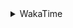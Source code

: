 <details>
 <summary>WakaTime</summary>

<!--START_SECTION:waka-->
![Profile Views](http://img.shields.io/badge/Profile%20Views-2-blue)

**🐱 My Github Data** 

> 🏆 353 Contributions in the Year 2021
 > 
> 📦 249.0 kB Used in Github's Storage 
 > 
> 🚫 Not Opted to Hire
 > 
> 📜 42 Public Repositories 
 > 
> 🔑 1 Private Repository 
 > 
**I'm a Night 🦉** 

```text
🌞 Morning    29 commits     ██░░░░░░░░░░░░░░░░░░░░░░░   9.39% 
🌆 Daytime    122 commits    █████████░░░░░░░░░░░░░░░░   39.48% 
🌃 Evening    123 commits    ██████████░░░░░░░░░░░░░░░   39.81% 
🌙 Night      35 commits     ██░░░░░░░░░░░░░░░░░░░░░░░   11.33%

```
📅 **I'm Most Productive on Monday** 

```text
Monday       57 commits     ████░░░░░░░░░░░░░░░░░░░░░   18.45% 
Tuesday      47 commits     ███░░░░░░░░░░░░░░░░░░░░░░   15.21% 
Wednesday    40 commits     ███░░░░░░░░░░░░░░░░░░░░░░   12.94% 
Thursday     48 commits     ████░░░░░░░░░░░░░░░░░░░░░   15.53% 
Friday       42 commits     ███░░░░░░░░░░░░░░░░░░░░░░   13.59% 
Saturday     42 commits     ███░░░░░░░░░░░░░░░░░░░░░░   13.59% 
Sunday       33 commits     ██░░░░░░░░░░░░░░░░░░░░░░░   10.68%

```


📊 **This Week I Spent My Time On** 

```text
⌚︎ Time Zone: Asia/Shanghai

💬 Programming Languages: 
Go                       27 hrs 5 mins       ████████████████░░░░░░░░░   66.55% 
Batchfile                3 hrs 52 mins       ██░░░░░░░░░░░░░░░░░░░░░░░   9.53% 
C++                      2 hrs 56 mins       █░░░░░░░░░░░░░░░░░░░░░░░░   7.24% 
Markdown                 1 hr 15 mins        ░░░░░░░░░░░░░░░░░░░░░░░░░   3.11% 
Python                   1 hr 9 mins         ░░░░░░░░░░░░░░░░░░░░░░░░░   2.83%

🔥 Editors: 
VS Code                  39 hrs 53 mins      ████████████████████████░   97.98% 
IntelliJ                 49 mins             ░░░░░░░░░░░░░░░░░░░░░░░░░   2.02%

🐱‍💻 Projects: 
matcloud                 26 hrs 4 mins       ████████████████░░░░░░░░░   64.06% 
leetcode                 5 hrs 10 mins       ███░░░░░░░░░░░░░░░░░░░░░░   12.73% 
cpp                      3 hrs 54 mins       ██░░░░░░░░░░░░░░░░░░░░░░░   9.61% 
demo                     1 hr 51 mins        █░░░░░░░░░░░░░░░░░░░░░░░░   4.55% 
Unknown Project          47 mins             ░░░░░░░░░░░░░░░░░░░░░░░░░   1.96%

💻 Operating System: 
Windows                  40 hrs 40 mins      █████████████████████████   99.9% 
Linux                    2 mins              ░░░░░░░░░░░░░░░░░░░░░░░░░   0.1%

```

**I Mostly Code in Go** 

```text
Go                       13 repos            ██████████░░░░░░░░░░░░░░░   41.94% 
Java                     9 repos             ███████░░░░░░░░░░░░░░░░░░   29.03% 
Python                   2 repos             █░░░░░░░░░░░░░░░░░░░░░░░░   6.45% 
Vue                      2 repos             █░░░░░░░░░░░░░░░░░░░░░░░░   6.45% 
HTML                     2 repos             █░░░░░░░░░░░░░░░░░░░░░░░░   6.45%

```


**Timeline**

![Chart not found](https://raw.githubusercontent.com/MaoLongLong/MaoLongLong/main/charts/bar_graph.png) 


 Last Updated on 21/08/2021
<!--END_SECTION:waka-->

</details>
